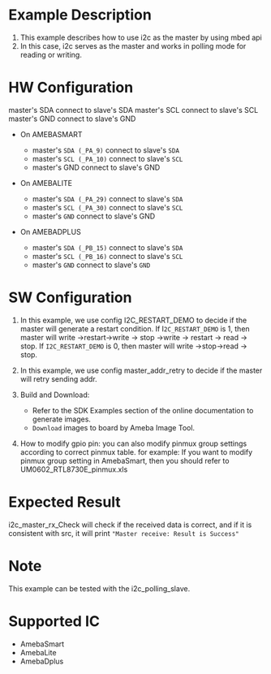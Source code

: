 # Example Description

1. This example describes how to use i2c as the master by using mbed api	
2. In this case, i2c serves as the master and works in polling mode for reading or writing.  

# HW Configuration

master's SDA connect to slave's SDA 
master's SCL connect to slave's SCL 
master's GND connect to slave's GND 

* On AMEBASMART
    - master's `SDA (_PA_9)` connect to slave's `SDA`
    - master's `SCL (_PA_10)` connect to slave's `SCL` 
    - master's GND connect to slave's GND 

* On AMEBALITE
  - master's `SDA (_PA_29)` connect to slave's `SDA`
  - master's `SCL (_PA_30)` connect to slave's `SCL` 
  - master's `GND` connect to slave's GND 

* On AMEBADPLUS
  - master's `SDA (_PB_15)` connect to slave's `SDA`
  - master's `SCL (_PB_16)` connect to slave's `SCL` 
  - master's `GND` connect to slave's `GND` 

# SW Configuration

1. In this example, we use config I2C_RESTART_DEMO to decide if the master will generate a restart condition.
	If I`2C_RESTART_DEMO` is 1, then master will write ->restart->write -> stop ->write -> restart -> read -> stop.
	If `I2C_RESTART_DEMO` is 0, then master will write ->stop->read -> stop.

2. In this example, we use config master_addr_retry to decide if the master will retry sending addr.

3. Build and Download:
   * Refer to the SDK Examples section of the online documentation to generate images.
   * `Download` images to board by Ameba Image Tool.

4. How to modify gpio pin:
   you can also modify pinmux group settings according to correct pinmux table.
   for example: 
   	If you want to modify pinmux group setting in AmebaSmart, then you should refer to UM0602_RTL8730E_pinmux.xls

# Expected Result

i2c_master_rx_Check will check if the received data is correct, and if it is consistent with src, it will print
	`"Master receive: Result is Success"`

# Note

This example can be tested with the i2c_polling_slave.

# Supported IC

* AmebaSmart
* AmebaLite
* AmebaDplus
